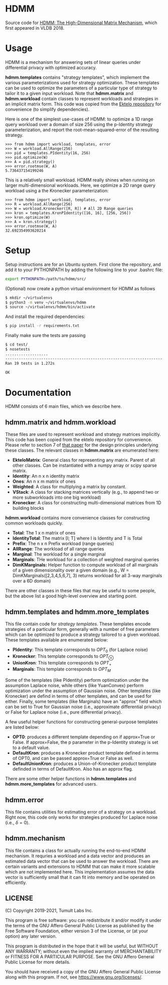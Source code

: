# HDMM
Source code for [HDMM: The High-Dimensional Matrix Mechanism](http://www.vldb.org/pvldb/vol11/p1206-mckenna.pdf), which first appeared in VLDB 2018.

# Usage
HDMM is a mechanism for answering sets of linear queries under differential privacy with optimized accuracy.

**hdmm.templates** contains "strategy templates", which implement the various parameterizations used for strategy optimization.  These templates can be used to optimize the parameters of a particular type of strategy to tailor it to a given input workload. Note that **hdmm.matrix** and **hdmm.workload** contain classes to represent workloads and strategies in an implicit matrix form.  This code was copied from the [Ektelo repository](https://github.com/dpcomp-org/ektelo/) for convenience (to simplify dependencies).  

Here is one of the simplest use-cases of HDMM: to optimize a 1D range query workload over a domain of size 256 using the p-Identity strategy parameterization, and report the root-mean-squared-error of the resulting strategy.

```
>>> from hdmm import workload, templates, error
>>> W = workload.AllRange(256)
>>> pid = templates.PIdentity(16, 256)
>>> pid.optimize(W)
>>> A = pid.strategy()
>>> error.rootmse(W, A)
5.736437154199246
```

This is a relatively small workload.  HDMM really shines when running on larger multi-dimensional workloads.  Here, we optimize a 2D range query workload using a the Kronecker parameterization:

```
>>> from hdmm import workload, templates, error
>>> R = workload.AllRange(256)
>>> W = workload.Kronecker([R, R]) # All 2D Range queries
>>> kron = templates.KronPIdentity([16, 16], [256, 256])
>>> kron.optimize(W)
>>> A = kron.strategy()
>>> error.rootmse(W, A)
32.692354993620214
```

# Setup

Setup instructions are for an Ubuntu system.  First clone the repository, and add it to your PYTHONPATH by adding the following line to your .bashrc file:

```bash
export PYTHONPATH=/path/to/hdmm/src/
```

(Optional) now create a python virtual environment for HDMM as follows

```bash
$ mkdir ~/virtualenvs
$ python3 -m venv ~/virtualenvs/hdmm
$ source ~/virtualenvs/hdmm/bin/activate
```

And install the required dependencies:

```bash
$ pip install -r requirements.txt
```

Finally make sure the tests are passing

```bash
$ cd test/
$ nosetests
...................
----------------------------------------------------------------------
Ran 19 tests in 1.272s

OK
```


# Documentation

HDMM consists of 6 main files, which we describe here.  

## hdmm.matrix and hdmm.workload

These files are used to represent workload and strategy matrices implicitly.  This code has been copied from the ektelo repository for convenience.  Please refer to section 7 of [that paper](https://arxiv.org/pdf/1808.03555.pdf) for the design principles underlying these classes.  The relevant classes in **hdmm.matrix** are enumerated here:

* **EkteloMatrix**: General class for representing any matrix.  Parent of all other classes.  Can be instantiated with a numpy array or scipy sparse matrix.
* **Identity**: An n x n identity matrix
* **Ones**: An n x m matrix of ones
* **Weighted**: A class for multiplying a matrix by constant.
* **VStack**: A class for stacking matrices vertically (e.g., to append two or more subworkloads into one big workload)
* **Kronecker**: A class for constructing multi-dimensional matrices from 1D building blocks


**hdmm.workload** contains more convenience classes for constructing common workloads quickly.

* **Total**: The 1 x n matrix of ones
* **IdentityTotal**: The matrix [I; T] where I is Identity and T is Total
* **Prefix**: The n x n Prefix workload (range queries)
* **AllRange**: The workload of all range queries
* **Marginal**: The workload for a single marginal
* **Marginals**: THe workload for a collection of weighted marginal queries
* **DimKMarginals:** Helper function to compute workload of all marginals of a given dimensionality over a given domain (e.g., W = DimKMarginals([2,3,4,5,6,7], 3) returns workload for all 3-way marginals over a 6D domain)

There are other classes in these files that may be useful to some people, but the above list a good high-level overview and starting point.  

## hdmm.templates and hdmm.more_templates

This file contain code for *strategy templates*.  These templates encode strategies of a particular form, generally with a number of free parameters which can be optimized to produce a strategy tailored to a given workload.  These templates available are enumerated below:

* **PIdentity**: This template corresponds to $OPT_0$ (for Laplace noise)
* **Kronecker**: This template corresponds to $OPT_{\otimes}$
* **UnionKron**: This template corresponds to $OPT_{+}$
* **Marginals**: This template corresponds to $OPT_M$

Some of the templates (like PIdentity) perform optimization under the assumption Laplace noise, while others (like YuanConvex) perform optimization under the assumption of Gaussian noise.  Other templates (like Kronecker) are defind in terms of other templates, and can be used for either.  Finally, some templates (like Marginals) have an "approx" field which can be set to True for Gaussian noise (i.e., approximate differential privacy) or False for Laplace noise (i.e., pure differential privacy).  

A few useful helper functions for constructing general-purpose templates are listed below:

* **OPT0**: produces a different template depending on if approx=True or False.  If approx=False, the p parameter in the p-Identity strategy is set to a default value.
* **DefaultKron**: produces a Kronecker product template defined in terms of OPT0, and can be passed approx=True or False as well.
* **DefaultUnionKron**: produces a Union-of-Kronecker product template definded in terms of DefaultKron.  Also has an approx flag.

There are some other helper functions in **hdmm.templates** and **hdmm.more_templates** for advanced users.  

## hdmm.error

This file contains utilities for estimating error of a strategy on a workload.  Right now, this code only works for strategies produced for Laplace noise (i.e., $\delta = 0$).

## hdmm.mechanism

This file contains a class for actually running the end-to-end HDMM mechanism.  It requries a workload and a data vector and produces an estimated data vector that can be used to answer the workload.  There are certain variants and extensions to HDMM that can make it more scalable which are not implemented here.   This implementation assumes the data vector is sufficiently small that it can fit into memory and be operated on efficiently.  


## LICENSE

(C) Copyright 2019-2021, Tumult Labs Inc.

This program is free software: you can redistribute it and/or modify
it under the terms of the GNU Affero General Public License as published
by the Free Software Foundation, either version 3 of the License, or
(at your option) any later version.

This program is distributed in the hope that it will be useful,
but WITHOUT ANY WARRANTY; without even the implied warranty of
MERCHANTABILITY or FITNESS FOR A PARTICULAR PURPOSE.  See the
GNU Affero General Public License for more details.

You should have received a copy of the GNU Affero General Public License
along with this program.  If not, see <https://www.gnu.org/licenses/>.

